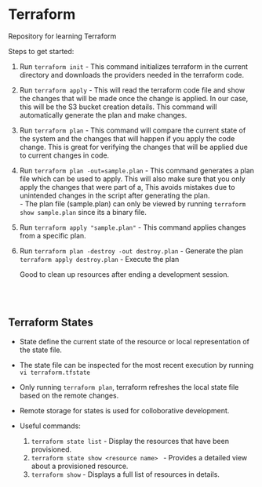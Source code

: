 # Terraform
Repository for learning Terraform


Steps to get started:

1. Run `terraform init`     -   This command initializes terraform in the current directory and downloads the providers needed in the terraform code.

2. Run `terraform apply`    -   This will read the terraform code file and show the changes that will be made once the change is applied. In our case, this will be the S3 bucket creation details.
                                This command will automatically generate the plan and make changes. 

3. Run `terraform plan`     -   This command will compare the current state of the system and the changes that will happen if you apply the code change.
                                This is great for verifying the changes that will be applied due to current changes in code.

4. Run `terraform plan -out=sample.plan`    -   This command generates a plan file which can be used to apply. This will also make sure that you only apply the changes that were part of a,
                                                This avoids mistakes due to unintended changes in the script after generating the plan.   
                                            -   The plan file (sample.plan) can only be viewed by running `terraform show sample.plan` since its a binary file.
                                        
4. Run `terraform apply "sample.plan"` - This command applies changes from a specific plan.

5. Run `terraform plan -destroy -out destroy.plan` - Generate the plan
    `terraform apply destroy.plan` - Execute the plan
    
   Good to clean up resources after ending a development session.



<br></br>
<h2> Terraform States </h2>

- State define the current state of the resource or local representation of the state file.

- The state file can be inspected for the most recent execution by running `vi terraform.tfstate`

- Only running `terraform plan`, terraform refreshes the local state file based on the remote changes.

- Remote storage for states is used for colloborative development.

- Useful commands:
    1. `terraform state list` - Display the resources that have been provisioned.
    2. `terraform state show <resource name> ` - Provides a detailed view about a provisioned resource.
    3. `terraform show` - Displays a full list of resources in details.


    
